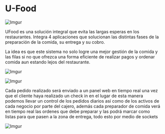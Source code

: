 # U-Food

![Imgur](http://i.imgur.com/TczM920.jpg)

UFood es una solución integral que evita las largas esperas en los restaurantes.
Integra 4 aplicaciones que solucionan las distintas fases de la preparación de la comida, su entrega y su cobro.

La idea es que este sistema no solo logre una mejor gestión de la comida y las filas si no que ofrezca una forma eficiente de realizar pagos y ordenar comida aun estando lejos del restaurante.


![Imgur](http://i.imgur.com/h3tcaA0.jpg)


![Imgur](http://i.imgur.com/IGia2gP.jpg)

Cada pedido realizado será enviado a un panel web en tiempo real una vez que el cliente haya realizado un check in en el lugar de esta manera podemos llevar un control de los pedidos diarios así como de los activos de cada negocio por parte del cajero, además cada preparador de comida verá en tiempo real las ordenes que debe preparar y las podrá marcar como listas para que pasen a la zona de entrega, todo esto por medio de sockets

![Imgur](http://i.imgur.com/djZH5qe.jpg)
